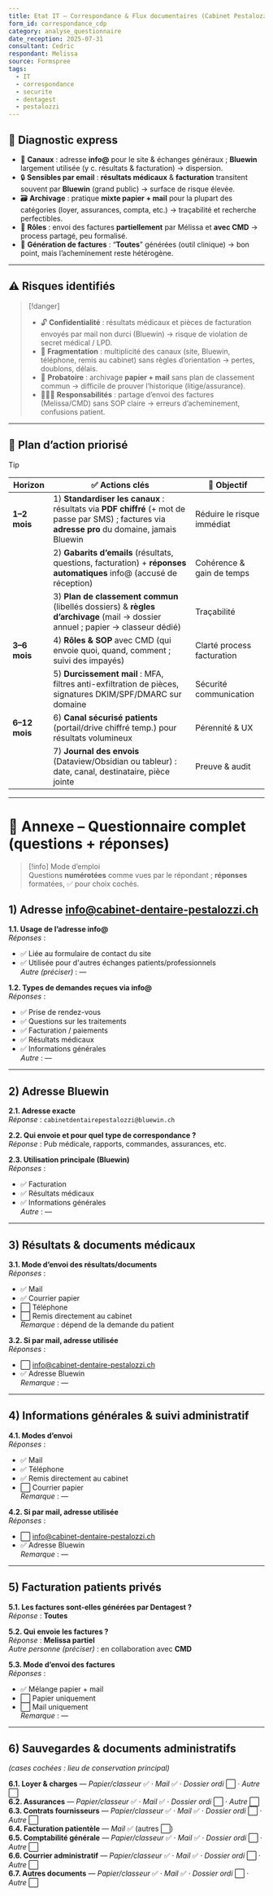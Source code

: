 ```yaml
---
title: Etat IT – Correspondance & Flux documentaires (Cabinet Pestalozzi)
form_id: correspondance_cdp
category: analyse_questionnaire
date_reception: 2025-07-31
consultant: Cedric
respondant: Melissa
source: Formspree
tags:
  - IT
  - correspondance
  - securite
  - dentagest
  - pestalozzi
---
```

## 🔎 Diagnostic express
- 📧 **Canaux** : adresse **info@** pour le site & échanges généraux ; **Bluewin** largement utilisée (y c. résultats & facturation) → dispersion.
- 🔒 **Sensibles par email** : **résultats médicaux** & **facturation** transitent souvent par **Bluewin** (grand public) → surface de risque élevée.
- 🗃️ **Archivage** : pratique **mixte papier + mail** pour la plupart des catégories (loyer, assurances, compta, etc.) → traçabilité et recherche perfectibles.
- 🧭 **Rôles** : envoi des factures **partiellement** par Mélissa et **avec CMD** → process partagé, peu formalisé.
- 🧾 **Génération de factures** : “**Toutes**” générées (outil clinique) → bon point, mais l’acheminement reste hétérogène.

---

## ⚠️ Risques identifiés
> [!danger]
> - 🔓 **Confidentialité** : résultats médicaux et pièces de facturation envoyés par mail non durci (Bluewin) → risque de violation de secret médical / LPD.
> - 🧩 **Fragmentation** : multiplicité des canaux (site, Bluewin, téléphone, remis au cabinet) sans règles d’orientation → pertes, doublons, délais.
> - 🧾 **Probatoire** : archivage **papier + mail** sans plan de classement commun → difficile de prouver l’historique (litige/assurance).
> - 🧑‍🤝‍🧑 **Responsabilités** : partage d’envoi des factures (Melissa/CMD) sans SOP claire → erreurs d’acheminement, confusions patient.

---

## 🎯 Plan d’action priorisé
> [!tip]
> | Horizon | ✅ Actions clés | 🎯 Objectif |
> |---|---|---|
> | **1–2 mois** | 1) **Standardiser les canaux** : résultats via **PDF chiffré** (+ mot de passe par SMS) ; factures via **adresse pro** du domaine, jamais Bluewin | Réduire le risque immédiat |
> |  | 2) **Gabarits d’emails** (résultats, questions, facturation) + **réponses automatiques** info@ (accusé de réception) | Cohérence & gain de temps |
> |  | 3) **Plan de classement commun** (libellés dossiers) & **règles d’archivage** (mail → dossier annuel ; papier → classeur dédié) | Traçabilité |
> | **3–6 mois** | 4) **Rôles & SOP** avec CMD (qui envoie quoi, quand, comment ; suivi des impayés) | Clarté process facturation |
> |  | 5) **Durcissement mail** : MFA, filtres anti-exfiltration de pièces, signatures DKIM/SPF/DMARC sur domaine | Sécurité communication |
> | **6–12 mois** | 6) **Canal sécurisé patients** (portail/drive chiffré temp.) pour résultats volumineux | Pérennité & UX |
> |  | 7) **Journal des envois** (Dataview/Obsidian ou tableur) : date, canal, destinataire, pièce jointe | Preuve & audit |

---

# 📎 Annexe – Questionnaire complet (questions + réponses)

> [!info] Mode d’emploi  
> Questions **numérotées** comme vues par le répondant ; **réponses** formatées, ✅ pour choix cochés.

## 1) Adresse info@cabinet-dentaire-pestalozzi.ch
**1.1. Usage de l’adresse info@**  
*Réponses* :  
- ✅ Liée au formulaire de contact du site  
- ✅ Utilisée pour d'autres échanges patients/professionnels  
*Autre (préciser)* : —  

**1.2. Types de demandes reçues via info@**  
*Réponses* :  
- ✅ Prise de rendez-vous  
- ✅ Questions sur les traitements  
- ✅ Facturation / paiements  
- ✅ Résultats médicaux  
- ✅ Informations générales  
*Autre* : —  

---

## 2) Adresse Bluewin
**2.1. Adresse exacte**  
*Réponse* : `cabinetdentairepestalozzi@bluewin.ch`  

**2.2. Qui envoie et pour quel type de correspondance ?**  
*Réponse* : Pub médicale, rapports, commandes, assurances, etc.  

**2.3. Utilisation principale (Bluewin)**  
*Réponses* :  
- ✅ Facturation  
- ✅ Résultats médicaux  
- ✅ Informations générales  
*Autre* : —  

---

## 3) Résultats & documents médicaux
**3.1. Mode d’envoi des résultats/documents**  
*Réponses* :  
- ✅ Mail  
- ✅ Courrier papier  
- ⬜ Téléphone  
- ⬜ Remis directement au cabinet  
*Remarque* : dépend de la demande du patient  

**3.2. Si par mail, adresse utilisée**  
*Réponses* :  
- ⬜ info@cabinet-dentaire-pestalozzi.ch  
- ✅ Adresse Bluewin  
*Remarque* : —  

---

## 4) Informations générales & suivi administratif
**4.1. Modes d’envoi**  
*Réponses* :  
- ✅ Mail  
- ✅ Téléphone  
- ✅ Remis directement au cabinet  
- ⬜ Courrier papier  
*Remarque* : —  

**4.2. Si par mail, adresse utilisée**  
*Réponses* :  
- ⬜ info@cabinet-dentaire-pestalozzi.ch  
- ✅ Adresse Bluewin  
*Remarque* : —  

---

## 5) Facturation patients privés
**5.1. Les factures sont-elles générées par Dentagest ?**  
*Réponse* : **Toutes**  

**5.2. Qui envoie les factures ?**  
*Réponse* : **Melissa partiel**  
*Autre personne (préciser)* : en collaboration avec **CMD**  

**5.3. Mode d’envoi des factures**  
*Réponses* :  
- ✅ Mélange papier + mail  
- ⬜ Papier uniquement  
- ⬜ Mail uniquement  
*Remarque* : —  

---

## 6) Sauvegardes & documents administratifs
*(cases cochées : lieu de conservation principal)*

**6.1. Loyer & charges** — *Papier/classeur* ✅ · *Mail* ✅ · *Dossier ordi* ⬜ · *Autre* ⬜  
**6.2. Assurances** — *Papier/classeur* ✅ · *Mail* ✅ · *Dossier ordi* ⬜ · *Autre* ⬜  
**6.3. Contrats fournisseurs** — *Papier/classeur* ✅ · *Mail* ✅ · *Dossier ordi* ⬜ · *Autre* ⬜  
**6.4. Facturation patientèle** — *Mail* ✅ (autres ⬜)  
**6.5. Comptabilité générale** — *Papier/classeur* ✅ · *Mail* ✅ · *Dossier ordi* ⬜ · *Autre* ⬜  
**6.6. Courrier administratif** — *Papier/classeur* ✅ · *Mail* ✅ · *Dossier ordi* ⬜ · *Autre* ⬜  
**6.7. Autres documents** — *Papier/classeur* ✅ · *Mail* ✅ · *Dossier ordi* ⬜ · *Autre* ⬜